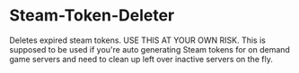 # Steam-Token-Deleter
Deletes expired steam tokens. USE THIS AT YOUR OWN RISK. This is supposed to be used if you're auto generating Steam tokens for on demand game servers and need to clean up left over inactive servers on the fly.
